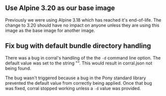## Use Alpine 3.20 as our base image

Previously we were using Alpine 3.18 which has reached it's end-of-life. The change to 3.20 should have no impact on anyone unless they are using this image as the base image for another image.

## Fix bug with default bundle directory handling

There was a bug in corral's handling of the the `-d` command line option. The default value was set to the string "<cwd>". This would result in corral.json not being found.

The bug wasn't triggered because a bug in the Pony standard library prevented the default value from correctly being applied. Once that bug was fixed, corral stopped working unless a `-d` value was provided.

